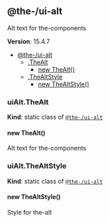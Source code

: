 <!--- Code generated by @the-/script-doc. DO NOT EDIT. -->

<a name="module_@the-/ui-alt"></a>

## @the-/ui-alt
Alt text for the-components

**Version**: 15.4.7  

* [@the-/ui-alt](#module_@the-/ui-alt)
    * [.TheAlt](#module_@the-/ui-alt.TheAlt)
        * [new TheAlt()](#new_module_@the-/ui-alt.TheAlt_new)
    * [.TheAltStyle](#module_@the-/ui-alt.TheAltStyle)
        * [new TheAltStyle()](#new_module_@the-/ui-alt.TheAltStyle_new)

<a name="module_@the-/ui-alt.TheAlt"></a>

### uiAlt.TheAlt
**Kind**: static class of [<code>@the-/ui-alt</code>](#module_@the-/ui-alt)  
<a name="new_module_@the-/ui-alt.TheAlt_new"></a>

#### new TheAlt()
Alt text for the-components

<a name="module_@the-/ui-alt.TheAltStyle"></a>

### uiAlt.TheAltStyle
**Kind**: static class of [<code>@the-/ui-alt</code>](#module_@the-/ui-alt)  
<a name="new_module_@the-/ui-alt.TheAltStyle_new"></a>

#### new TheAltStyle()
Style for the-alt

